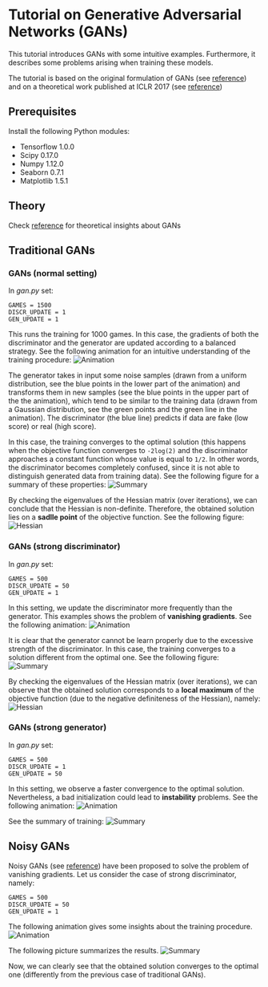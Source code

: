 # Tutorial on Generative Adversarial Networks (GANs)
This tutorial introduces GANs with some intuitive examples. Furthermore, it describes some problems arising when training these models.

The tutorial is based on the original formulation of GANs (see [reference](https://arxiv.org/pdf/1406.2661.pdf)) and on a theoretical work published at ICLR 2017 (see [reference](https://arxiv.org/pdf/1701.04862.pdf))

## Prerequisites
Install the following Python modules:
* Tensorflow 1.0.0
* Scipy 0.17.0
* Numpy 1.12.0
* Seaborn 0.7.1
* Matplotlib 1.5.1

## Theory
Check [reference](https://emsansone.github.io/teaching/GANs.pdf) for theoretical insights about GANs

## Traditional GANs
### **GANs (normal setting)**
In _gan.py_ set:

    GAMES = 1500
    DISCR_UPDATE = 1
    GEN_UPDATE = 1

This runs the training for 1000 games. In this case, the gradients of both the discriminator and the generator are updated according to a balanced strategy.
See the following animation for an intuitive understanding of the training procedure: 
![Animation](img/img_1500_1_1.gif)

The generator takes in input some noise samples (drawn from a uniform distribution, see the blue points in the lower part of the animation) and transforms them in new samples (see the blue points in the upper part of the the animation), which tend to be similar to the training data (drawn from a Gaussian distribution, see the green points and the green line in the animation).
The discriminator (the blue line) predicts if data are fake (low score) or real (high score).

In this case, the training converges to the optimal solution (this happens when the objective function converges to `-2log(2)` and the discriminator approaches a constant function whose value is equal to `1/2`. In other words, the discriminator becomes completely confused, since it is not able to distinguish generated data from training data). See the following figure for a summary of these properties: ![Summary](img/summary_1500_1_1.png)

By checking the eigenvalues of the Hessian matrix (over iterations), we can conclude that the Hessian is non-definite. Therefore, the obtained solution lies on a **sadlle point** of the objective function. See the following figure: ![Hessian](img/hessian_1500_1_1.png)

### **GANs (strong discriminator)**
In _gan.py_ set:

    GAMES = 500
    DISCR_UPDATE = 50
    GEN_UPDATE = 1

In this setting, we update the discriminator more frequently than the generator. This examples shows the problem of **vanishing gradients**. See the following animation: ![Animation](img/img_500_50_1.gif)

It is clear that the generator cannot be learn properly due to the excessive strength of the discriminator. In this case, the training converges to a solution different from the optimal one. See the following figure: ![Summary](img/summary_500_50_1.png)

By checking the eigenvalues of the Hessian matrix (over iterations), we can observe that the obtained solution corresponds to a **local maximum** of the objective function (due to the negative definiteness of the Hessian), namely: ![Hessian](img/hessian_500_50_1.png)

### **GANs (strong generator)**
In _gan.py_ set:

    GAMES = 500
    DISCR_UPDATE = 1
    GEN_UPDATE = 50

In this setting, we observe a faster convergence to the optimal solution. Nevertheless, a bad initialization could lead to **instability** problems. See the following animation: ![Animation](img/img_500_1_50.gif)

See the summary of training: ![Summary](img/summary_500_1_50.png)

## Noisy GANs
Noisy GANs (see [reference](https://arxiv.org/pdf/1701.04862.pdf)) have been proposed to solve the problem of vanishing gradients. Let us consider the case of strong discriminator, namely:

    GAMES = 500
    DISCR_UPDATE = 50
    GEN_UPDATE = 1

The following animation gives some insights about the training procedure.
![Animation](img/img_noisy_500_50_1.gif)

The following picture summarizes the results.
![Summary](img/summary_noisy_500_50_1.png)

Now, we can clearly see that the obtained solution converges to the optimal one (differently from the previous case of traditional GANs).